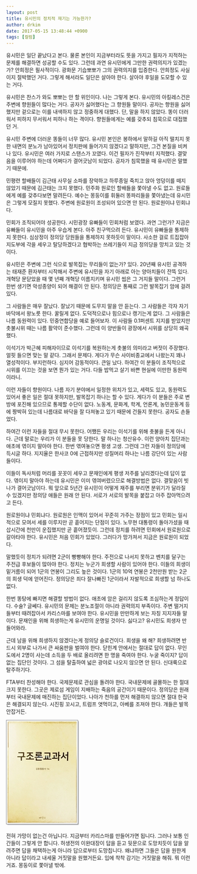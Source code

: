 ```yaml
---
layout: post
title: 유시민의 정치적 재기는 가능한가?
author: drkim
date: 2017-05-15 13:48:44 +0900
tags: [컬럼]
---
```

유시민은 일단 끝났다고 본다. 물론 본인이 지금부터라도 뜻을 가지고 필자가 지적하는 문제를 해결하면 성공할 수도 있다. 그런데 과연 유시민에게 그만한 권력의지가 있겠는가? 안희정은 필사적이다. 광화문 기습뽀뽀가 그의 권력의지를 입증한다. 안희정도 사실이지 절박했던 거다. 그렇게 해서라도 일단은 살아야 한다. 살아야 후일을 도모할 수 있는 거다.

  


유시민은 찬스가 와도 뽀뽀는 안 할 위인이다. 나는 그렇게 본다. 유시민의 아킬레스건은 주변에 향원들이 많다는 거다. 공자가 싫어했다는 그 향원들 말이다. 공자는 향원을 싫어했지만 겉으로는 이를 내색하지 않고 정중하게 대했다. 단, 말을 하지 않았다. 똥이 더러워서 피하지 무서워서 피하나 하는 격이다. 향원들에게는 예를 갖추되 침묵으로 대접했던 거. 

  


유시민 주변에 더러운 똥들이 너무 많다. 유시민 본인은 봉하에서 말하길 아직 떨치지 못한 내면의 분노가 남아있어서 정치판에 들어가지 않겠다고 말하지만, 그건 본질을 비켜나 있다. 유시민은 여러 가지로 스탠스가 꼬였다. 이건 필자가 진작부터 지적했다. 결맞음을 이루어야 하는데 어쩌다가 결어긋남이 되었다. 공자가 침묵했을 때 유시민은 말했기 때문에. 

  


민평련 할배들이 김근태 사무실 소파를 장악하고 하루종일 죽치고 앉아 엉덩이를 떼지 않았기 때문에 김근태는 크지 못했다. 민주화 원로인 할배들을 쫓아낼 수도 없고. 원로들에게 예를 갖추다보면 말려든다. 예수는 몽둥이를 휘둘러 똥파리들을 쫓아냈는데 유시민은 그렇게 모질지 못했다. 주변에 원로원이 조성되어 있으면 안 된다. 원로원이냐 민회냐다. 

  


민회가 조직되어야 성공한다. 시민광장 유빠들이 민회처럼 보였다. 과연 그런가? 지금은 유빠들이 유시민을 아주 우습게 본다. 아주 친구먹으려 든다. 유시민이 유빠들을 통제하지 못한다. 심상정이 정의당 당원들을 통제하지 못하듯이 말이다. 사소한 걸로 트집잡아 지도부에 각을 세우고 탈당하겠다고 협박하는 쓰레기들이 지금 정의당을 망치고 있는 것이다. 

  


유시민은 주변에 그런 식으로 발목잡는 무리들이 없는가? 있다. 20년째 유시민 공격하는 태재준 환자부터 시작해서 주변에 유시민을 자기 아래로 아는 양아치들이 잔뜩 있다. 개혁당 문닫았을 때 몇 년째 개혁당 이름지키며 유시민 씹은 그 거지들 말이다. 그런거 한번 생기면 악성종양이 되어 해결이 안 된다. 정의당은 통째로 그런 발목잡기 암에 걸려 있다. 

  


그 사람들은 매우 잘났다. 잘났기 때문에 도무지 말을 안 듣는다. 그 사람들은 각자 자기 바닥에서 왕노릇 한다. 꿀릴게 없다. 도덕적으로나 힘으로나 캥기는게 없다. 그 사람들은 나름 동원력이 있다. 민중연합당을 예로 들어보자. 이 사람들 0.1퍼센트 지지를 받았지만 촛불시위 때는 나름 활약이 준수했다. 그런데 이 양반들이 광장에서 시위를 상당히 왜곡했다. 

  


이석기가 박근혜 피해자이므로 이석기를 복원하는게 촛불의 의미라고 버젓이 주장했다. 얼핏 들으면 맞는 말 같다. 그래서 문제다. 게다가 무슨 사이비종교에서 나왔는지 꽤나 열성적이다. 부지런하다. 심지어 감동적이다. 큰일 났다. 하여간 이 분들이 조직적으로 시위를 이끄는 것을 보면 뭔가 있는 거다. 다들 밥먹고 살기 바쁜 현실에 이만한 동원력이라니. 

  


이런 자들이 향원이다. 나름 자기 분야에서 일정한 위치가 있고, 세력도 있고, 동원력도 있어서 좋은 일은 절대 못하지만, 발목잡기 하나는 할 수 있다. 게다가 이 분들은 주로 변방에 포진해 있으므로 통제할 수단이 없다. 노동계, 문화계, 학계, 언론계, 농민운동계 등에 짱박혀 있는데 나름대로 바닥을 잘 다져놓고 있기 때문에 건들지 못한다. 공자도 손들었다. 

  


하여간 이런 자들을 절대 무시 못한다. 어쨌든 우리는 이석기를 위해 촛불을 든게 아니다. 근데 말로는 우리가 이 분들을 못 당한다. 말 하나는 청산유수. 이런 양아치 집단과는 애초에 엮이지 말아야 한다. 한번 엮여놓으면 평생 고생. 그런데 그런 자들이 정의당에 득시글 하다. 지지율은 한사코 0에 근접하지만 성질머리 하나는 나름 강단이 있는 사람들이다.

  


이들이 독사처럼 머리를 꼿꼿이 세우고 문재인에게 평생 저주를 날리겠다는데 답이 없다. 엮이지 말아야 하는데 유시민은 이미 엮여버렸으므로 해결방법은 없다. 결맞음이 빗나가 결어긋남이다. 뭐 앞으로 5년간 유시민이 어떻게 재주를 부리면 분위기가 달라질 수 있겠지만 정의당 애들은 원래 안 된다. 서로가 서로의 발목을 붙잡고 아주 잡아먹으려고 든다. 

  


원로원이냐 민회냐다. 원로원은 인맥이 있어서 꾸준히 가주는 장점이 있고 민회는 일시적으로 모여서 세를 이루지만 곧 흩어지는 단점이 있다. 노무현 대통령이 돌아가셨을 때 삽시간에 천만이 운집했지만 곧 흩어졌듯이. 그런데 정치를 하려면 민회에서 원로원으로 갈아타야 한다. 유시민은 처음 민회가 있었다. 그러다가 망가져서 지금은 원로원이 되었다. 

  


말했듯이 정치가 되려면 2군이 빵빵해야 한다. 주전으로 나서지 못하고 벤치를 달구는 주전급 후보들이 많아야 한다. 정치는 누군가 희생할 사람이 있어야 한다. 이들의 희생이 밑거름이 되어 1군의 연봉이 그리도 높은 것이다. 1군의 10억 연봉은 2천만원 받는 2군의 희생 덕에 얻어진다. 정의당은 죄다 잘나빠진 1군이라서 자발적으로 희생할 넘 하나도 없다. 

  


한번 똥탕에 빠지면 해결할 방법이 없다. 애초에 암은 걸리지 않도록 조심하는게 정답이다. 수술? 글쎄다. 유시민의 문제는 분노조절이 아니라 권력의지 부족이다. 주변 떨거지들부터 때려잡아서 카리스마를 보여야 한다. 유시민을 만만하게 보는 자칭 지지자들 말이다. 문재인을 위해 희생하는게 유시민의 운명일 것이다. 싫다고? 유시민도 희생자 만들어와라. 

  


근데 남을 위해 희생하지 않겠다는게 정의당 슬로건이다. 희생을 왜 해? 희생하려면 반드시 외부로 나가서 큰 싸움판을 벌여야 한다. 닫힌계 안에서는 절대로 답이 없다. 무인도에서 2명이 사는데 소득을 두 배로 올리려면 한 명을 죽여야 한다. 누굴 죽이지? 답이 없는 집단인 것이다. 그 섬을 탈출하여 넓은 광야로 나오지 않으면 안 된다. 신대륙으로 탈주하기다. 

  


FTA부터 찬성해야 한다. 국제문제로 관심을 돌려야 한다. 국내문제에 골몰하는 한 절대 크지 못한다. 그곳은 제로섬 게임이 지배하는 죽음의 공간이기 때문이다. 정의당은 원래부터 국내문제에 매진하는 집단이었다. 나아가 천하를 먼저 해결하지 않으면 절대 한국은 해결되지 않는다. 시진핑 꼬시고, 트럼프 엿먹이고, 아베를 조져야 한다. 걔들은 발목 안잡거든.

  


  



![](/files/attach/images/199/460/845/20170108_234810.jpg)   


  


전혀 가망이 없는건 아닙니다. 지금부터 카리스마를 만들어가면 됩니다. 그러나 보통 인간들이 그렇게 안 합니다. 허생전의 이완대장이 답을 듣고 뒷문으로 도망치듯이 답을 알려주면 답을 채택하는게 아니라 답으로부터 도망칩니다. 왜냐하면 그들은 답을 원한게 아니라 답이라고 내세울 거짓말을 원했거든요. 입에 착착 감기는 거짓말을 해줘. 뭐 이런 거죠. 몽둥이로 쫓아낼 밖에.